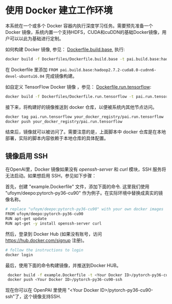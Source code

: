# 使用 Docker 建立工作环境

本系统在一个或多个 Docker 容器内执行深度学习任务。需要预先准备一个 Docker 镜像，系统内置一个支持HDFS，CUDA和cuDDN的基础Docker镜像，用户可以以此为基础进行定制。

如何构建 Docker 镜像, 参见： [Dockerfile.build.base](../../examples/Dockerfiles/cuda8.0-cudnn6/Dockerfile.build.base), 执行:

```sh
docker build -f Dockerfiles/Dockerfile.build.base -t pai.build.base:hadoop2.7.2-cuda8.0-cudnn6-devel-ubuntu16.04 Dockerfiles/
```

在 Dockerfile 里添加 `FROM pai.build.base:hadoop2.7.2-cuda8.0-cudnn6-devel-ubuntu16.04` 完成镜像构建。


如自定义 TensorFlow Docker 镜像 ，参见： [Dockerfile.run.tensorflow](../../examples/Dockerfiles/cuda8.0-cudnn6/Dockerfile.run.tensorflow):

```sh
docker build -f Dockerfiles/Dockerfile.run.tensorflow -t pai.run.tensorflow Dockerfiles/
```
接下来，将构建好的镜像推送到 docker 仓库，以便被系统内其他节点访问。

```sh
docker tag pai.run.tensorflow your_docker_registry/pai.run.tensorflow
docker push your_docker_registry/pai.run.tensorflow
```
结束后，镜像就可以被访问了。需要注意的是，上面脚本中 docker 仓库是在本地部署，实际的脚本内容依赖于本地仓库的具体配置。

## 镜像启用 SSH

在OpenAI里，Docker 镜像如果没有 *openssh-server* 和 *curl* 模块，SSH 服务将无法启动。如果想启用 SSH，参见如下步骤：

首先，创建 "example.Dockerfile" 文件，添加下面的命令. 这里我们使用 "ufoym/deepo:pytorch-py36-cu90" 作为例子。在实际环境中替换成真实的镜像名称。

```bash
# replace "ufoym/deepo:pytorch-py36-cu90" with your own docker images
FROM ufoym/deepo:pytorch-py36-cu90
RUN apt-get update
RUN apt-get -y install openssh-server curl
```

然后，登录到 Docker Hub (如果没有账号，访问 https://hub.docker.com/signup 注册)。

```bash
# follow the instructions to login
docker login
```

最后，使用下面的命令构建镜像，并推送到Docker HUB。


```bash
 docker build -f example.Dockerfile -t <Your Docker ID>/pytorch-py36-cu90-ssh .
 docker push <Your Docker ID>/pytorch-py36-cu90-ssh
```
现在你可以在 OpenPAI 里使用 "\<Your Docker ID\>/pytorch-py36-cu90-ssh"了，这个镜像支持SSH.
